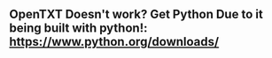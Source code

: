 ## OpenTXT Doesn't work? Get Python Due to it being built with python!: https://www.python.org/downloads/

